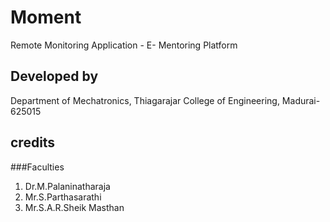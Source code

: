 # Moment

Remote Monitoring Application - E- Mentoring Platform

## Developed by

Department of Mechatronics,
Thiagarajar College of Engineering,
Madurai-625015

## credits 

###Faculties

1) Dr.M.Palaninatharaja
2) Mr.S.Parthasarathi
3) Mr.S.A.R.Sheik Masthan
